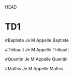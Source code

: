  HEAD

# TD1

#Baptiste
Je
M 
Appelle
Baptiste

#Thibault 
Je 
M 
Appelle
Thibault

#Quentin
Je
M
Appelle
Quentin

#Mathis
Je
M
Appelle
Mathis
